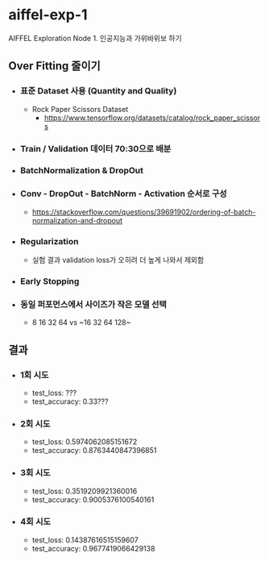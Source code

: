 # aiffel-exp-1
AIFFEL Exploration Node 1. 인공지능과 가위바위보 하기

## Over Fitting 줄이기
- ### 표준 Dataset 사용 (Quantity and Quality)
  - Rock Paper Scissors Dataset
    - https://www.tensorflow.org/datasets/catalog/rock_paper_scissors
- ### Train / Validation 데이터 70:30으로 배분
- ### BatchNormalization & DropOut
- ### Conv - DropOut - BatchNorm - Activation 순서로 구성
  - https://stackoverflow.com/questions/39691902/ordering-of-batch-normalization-and-dropout
- ### Regularization
  - 실험 결과 validation loss가 오히려 더 높게 나와서 제외함
- ### Early Stopping
- ### 동일 퍼포먼스에서 사이즈가 작은 모델 선택
  - 8 16 32 64 vs ~16 32 64 128~

## 결과
- ### 1회 시도
  - test_loss: ??? <br/>
  - test_accuracy: 0.33??? <br/>
- ### 2회 시도
  - test_loss: 0.5974062085151672 <br/>
  - test_accuracy: 0.8763440847396851 <br/>
- ### 3회 시도
  - test_loss: 0.3519209921360016 <br/>
  - test_accuracy: 0.9005376100540161 <br/>
- ### 4회 시도
  - test_loss: 0.14387616515159607 <br/>
  - test_accuracy: 0.9677419066429138 <br/>
